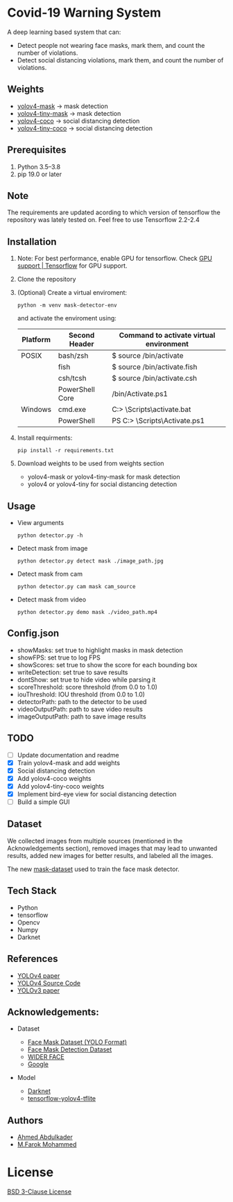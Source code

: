 # Covid-19 Warning System

A deep learning based system that can:  
* Detect people not wearing face masks, mark them, and count the number of violations. 
* Detect social distancing violations, mark them, and count the number of violations.

## Weights
* [yolov4-mask] -> mask detection
* [yolov4-tiny-mask] -> mask detection
* [yolov4-coco] -> social distancing detection
* [yolov4-tiny-coco] -> social distancing detection

## Prerequisites
 1. Python 3.5–3.8
 2. pip 19.0 or later
   
## Note
The requirements are updated acording to which version of tensorflow the repository was lately tested on.
Feel free to use Tensorflow 2.2-2.4


## Installation
1. Note: For best performance, enable GPU for tensorflow. Check [GPU support | Tensorflow] for GPU support.

1. Clone the repository 

2. (Optional) Create a virtual enviroment:
    ```shell
    python -m venv mask-detector-env
    ```
    and activate the enviroment using:

    Platform | Second Header | Command to activate virtual environment
    ------------ | ------------- | -------------
    POSIX | bash/zsh | $ source <venv>/bin/activate
    || fish | $ source <venv>/bin/activate.fish
    || csh/tcsh | $ source <venv>/bin/activate.csh
    || PowerShell Core |  <venv>/bin/Activate.ps1
    Windows | cmd.exe | C:\> <venv>\Scripts\activate.bat
    || PowerShell | PS C:\> <venv>\Scripts\Activate.ps1

3. Install requirments:

    ```shell
    pip install -r requirements.txt
    ```

4. Download weights to be used from weights section
   * yolov4-mask or yolov4-tiny-mask for mask detection
   * yolov4 or yolov4-tiny for social distancing detection 

## Usage
* View arguments
    ```shell
    python detector.py -h
    ```
* Detect mask from image
     ```shell
    python detector.py detect mask ./image_path.jpg
    ```
* Detect mask from cam
     ```shell
    python detector.py cam mask cam_source
    ```
* Detect mask from video
     ```shell
    python detector.py demo mask ./video_path.mp4
    ```
<!-- * Detect social distancing from video
     ```shell
    python detector.py detect mask ./image_path.jpg
    ``` -->
## Config.json
* showMasks: set true to highlight masks in mask detection
* showFPS: set true to log FPS
* showScores: set true to show the score for each bounding box
* writeDetection: set true to save results
* dontShow: set true to hide video while parsing it
* scoreThreshold: score threshold (from 0.0 to 1.0) 
* iouThreshold: IOU threshold (from 0.0 to 1.0)
* detectorPath: path to the detector to be used
* videoOutputPath: path to save video results
* imageOutputPath: path to save image results

## TODO

* [ ] Update documentation and readme
* [x] Train yolov4-mask and add weights
* [x] Social distancing detection
* [x] Add yolov4-coco weights
* [x] Add yolov4-tiny-coco weights
* [x] Implement bird-eye view for social distancing detection
* [ ] Build a simple GUI

## Dataset
We collected images from multiple sources (mentioned in the Acknowledgements section), removed images that may lead to unwanted results, added new images for better results, and labeled all the images.

The new [mask-dataset] used to train the face mask detector.

## Tech Stack
* Python
* tensorflow
* Opencv
* Numpy
* Darknet

## References
* [YOLOv4 paper]
* [YOLOv4 Source Code]
* [YOLOv3 paper]

## Acknowledgements:
* Dataset
  * [Face Mask Dataset (YOLO Format)]
  * [Face Mask Detection Dataset]
  * [WIDER FACE]
  * [Google]

* Model
  * [Darknet]
  * [tensorflow-yolov4-tflite]

## Authors
* [Ahmed Abdulkader]
* [M.Farok Mohammed]

# License
[BSD 3-Clause License]

<!-- Links -->
[YOLOv4 paper]: <https://arxiv.org/abs/2004.10934>
[YOLOv4 Source Code]: <https://github.com/AlexeyAB/darknet>
[YOLOv3 paper]: <https://arxiv.org/abs/1804.02767>
[tensorflow-yolov4-tflite]: <https://github.com/hunglc007/tensorflow-yolov4-tflite>
[GPU support | Tensorflow]: <https://www.tensorflow.org/install/gpu>
[Face Mask Dataset (YOLO Format)]: <https://www.kaggle.com/aditya276/face-mask-dataset-yolo-format>
[Face Mask Detection Dataset]: <https://www.kaggle.com/wobotintelligence/face-mask-detection-dataset>
[WIDER FACE]: <http://shuoyang1213.me/WIDERFACE/>
[Google]: <https://www.google.com/>
[yolov4-mask]: <https://drive.google.com/uc?export=download&id=1ixBa0-wKbYbLKkaBAZkGGd2S2hNCrT-L>
[yolov4-tiny-mask]: <https://drive.google.com/uc?export=download&id=16hf63XeHeoldj7SC_MvgYV1syIgip69t>
[yolov4-coco]: <https://drive.google.com/uc?export=download&id=18YgZJBOIr3zjwBE8aUeuxGGmPwzzOyOp>
[yolov4-tiny-coco]: <https://drive.google.com/uc?export=download&id=19BbTaRUHMSoDZs5-J7rXHggTYNypWbJe>
[BSD 3-Clause License]: <https://github.com/parot-99/Covid-19-Warning-System/blob/master/LICENSE>
[mask-dataset]: <https://drive.google.com/uc?export=download&id=1z4xdhhTcGHx3bDmbdc2dc-MffZKZSNdd>
[Ahmed Abdulkader]: <https://github.com/parot-99>
[M.Farok Mohammed]: <https://github.com/farok-amo>
[Darknet]: <https://github.com/AlexeyAB/darknet>
